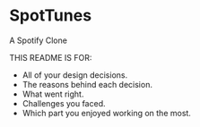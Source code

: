 # SpotTunes
A Spotify Clone

THIS README IS FOR:
- All of your design decisions.
- The reasons behind each decision.
- What went right.
- Challenges you faced.
- Which part you enjoyed working on the most.
